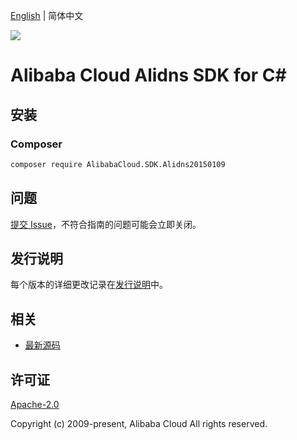 [English](README.md) | 简体中文

![](https://aliyunsdk-pages.alicdn.com/icons/AlibabaCloud.svg)

# Alibaba Cloud Alidns SDK for C#

## 安装

### Composer

```bash
composer require AlibabaCloud.SDK.Alidns20150109
```

## 问题

[提交 Issue](https://github.com/aliyun/alibabacloud-csharp-sdk/issues/new)，不符合指南的问题可能会立即关闭。

## 发行说明

每个版本的详细更改记录在[发行说明](./ChangeLog.md)中。

## 相关

* [最新源码](https://github.com/aliyun/alibabacloud-csharp-sdk/)

## 许可证

[Apache-2.0](http://www.apache.org/licenses/LICENSE-2.0)

Copyright (c) 2009-present, Alibaba Cloud All rights reserved.
